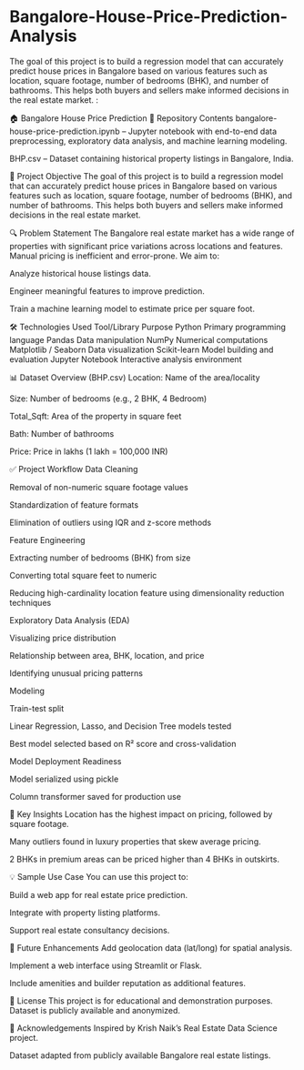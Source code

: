 # Bangalore-House-Price-Prediction-Analysis
The goal of this project is to build a regression model that can accurately predict house prices in Bangalore based on various features such as location, square footage, number of bedrooms (BHK), and number of bathrooms. This helps both buyers and sellers make informed decisions in the real estate market.
:

🏠 Bangalore House Price Prediction
📁 Repository Contents
bangalore-house-price-prediction.ipynb – Jupyter notebook with end-to-end data preprocessing, exploratory data analysis, and machine learning modeling.

BHP.csv – Dataset containing historical property listings in Bangalore, India.

📌 Project Objective
The goal of this project is to build a regression model that can accurately predict house prices in Bangalore based on various features such as location, square footage, number of bedrooms (BHK), and number of bathrooms. This helps both buyers and sellers make informed decisions in the real estate market.

🔍 Problem Statement
The Bangalore real estate market has a wide range of properties with significant price variations across locations and features. Manual pricing is inefficient and error-prone. We aim to:

Analyze historical house listings data.

Engineer meaningful features to improve prediction.

Train a machine learning model to estimate price per square foot.

🛠️ Technologies Used
Tool/Library	Purpose
Python	Primary programming language
Pandas	Data manipulation
NumPy	Numerical computations
Matplotlib / Seaborn	Data visualization
Scikit-learn	Model building and evaluation
Jupyter Notebook	Interactive analysis environment

📊 Dataset Overview (BHP.csv)
Location: Name of the area/locality

Size: Number of bedrooms (e.g., 2 BHK, 4 Bedroom)

Total_Sqft: Area of the property in square feet

Bath: Number of bathrooms

Price: Price in lakhs (1 lakh = 100,000 INR)

✅ Project Workflow
Data Cleaning

Removal of non-numeric square footage values

Standardization of feature formats

Elimination of outliers using IQR and z-score methods

Feature Engineering

Extracting number of bedrooms (BHK) from size

Converting total square feet to numeric

Reducing high-cardinality location feature using dimensionality reduction techniques

Exploratory Data Analysis (EDA)

Visualizing price distribution

Relationship between area, BHK, location, and price

Identifying unusual pricing patterns

Modeling

Train-test split

Linear Regression, Lasso, and Decision Tree models tested

Best model selected based on R² score and cross-validation

Model Deployment Readiness

Model serialized using pickle

Column transformer saved for production use

🧠 Key Insights
Location has the highest impact on pricing, followed by square footage.

Many outliers found in luxury properties that skew average pricing.

2 BHKs in premium areas can be priced higher than 4 BHKs in outskirts.

💡 Sample Use Case
You can use this project to:

Build a web app for real estate price prediction.

Integrate with property listing platforms.

Support real estate consultancy decisions.

🚀 Future Enhancements
Add geolocation data (lat/long) for spatial analysis.

Implement a web interface using Streamlit or Flask.

Include amenities and builder reputation as additional features.

📄 License
This project is for educational and demonstration purposes. Dataset is publicly available and anonymized.

🙌 Acknowledgements
Inspired by Krish Naik’s Real Estate Data Science project.

Dataset adapted from publicly available Bangalore real estate listings.

